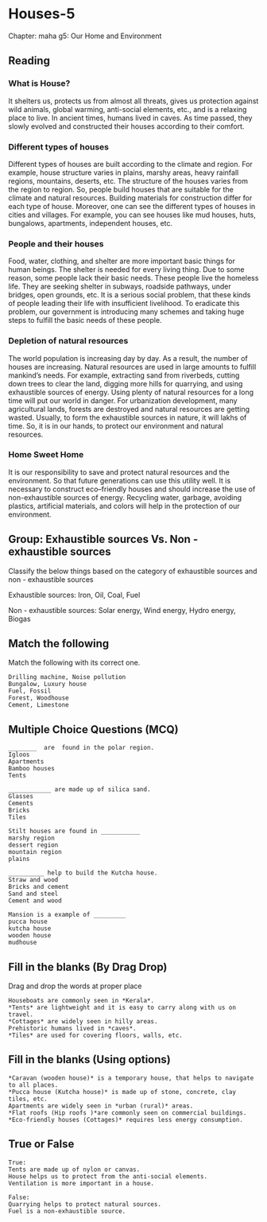 # Houses-5

Chapter: maha g5: Our Home and Environment

## Reading

### What is House?

It shelters us, protects us from almost all threats, gives us protection against wild animals, global warming, anti-social elements, etc., and is a relaxing place to live. In ancient times, humans lived in caves. As time passed, they slowly evolved and constructed their houses according to their comfort.

### Different types of houses

Different types of houses are built according to the climate and region. For example, house structure varies in plains, marshy areas, heavy rainfall regions, mountains, deserts, etc. The structure of the houses varies from the region to region. So, people build houses that are suitable for the climate and natural resources. Building materials for construction differ for each type of house.  Moreover, one can see the different types of houses in cities and villages. For example, you can see houses like mud houses, huts, bungalows, apartments, independent houses, etc. 

### People and their houses

Food, water, clothing, and shelter are more important basic things for human beings. The shelter is needed for every living thing. Due to some reason, some people lack their basic needs. These people live the homeless life. They are seeking shelter in subways, roadside pathways, under bridges, open grounds, etc. It is a serious social problem, that these kinds of people leading their life with insufficient livelihood. To eradicate this problem, our government is introducing many schemes and taking huge steps to fulfill the basic needs of these people. 

### Depletion of natural resources

The world population is increasing day by day. As a result, the number of houses are increasing. Natural resources are used in large amounts to fulfill mankind’s needs. For example, extracting sand from riverbeds, cutting down trees to clear the land, digging more hills for quarrying, and using exhaustible sources of energy. Using plenty of natural resources for a long time will put our world in danger. For urbanization development, many agricultural lands, forests are destroyed and natural resources are getting wasted. Usually, to form the exhaustible sources in nature, it will lakhs of time. So, it is in our hands, to protect our environment and natural resources.

### Home Sweet Home

It is our responsibility to save and protect natural resources and the environment. So that future generations can use this utility well. It is necessary to construct eco–friendly houses and should increase the use of non-exhaustible sources of energy. Recycling water, garbage, avoiding plastics, artificial materials, and colors will help in the protection of our environment.

## Group: Exhaustible sources Vs. Non - exhaustible sources

Classify the below things based on the category of exhaustible sources and non - exhaustible sources

Exhaustible sources: Iron, Oil, Coal, Fuel

Non - exhaustible sources: Solar energy, Wind energy, Hydro energy, Biogas

## Match the following

Match the following with its correct one.

```
Drilling machine, Noise pollution
Bungalow, Luxury house
Fuel, Fossil
Forest, Woodhouse
Cement, Limestone
```

## Multiple Choice Questions (MCQ)

```
________  are  found in the polar region.
Igloos
Apartments
Bamboo houses
Tents

____________ are made up of silica sand.
Glasses
Cements
Bricks
Tiles

Stilt houses are found in ___________ 
marshy region
dessert region
mountain region
plains

__________ help to build the Kutcha house.
Straw and wood
Bricks and cement
Sand and steel
Cement and wood

Mansion is a example of _________
pucca house
kutcha house
wooden house
mudhouse
```

## Fill in the blanks (By Drag Drop)

Drag and drop the words at proper place

```
Houseboats are commonly seen in *Kerala*.
*Tents* are lightweight and it is easy to carry along with us on travel.
*Cottages* are widely seen in hilly areas.
Prehistoric humans lived in *caves*.
*Tiles* are used for covering floors, walls, etc.
```

## Fill in the blanks (Using options)

```
*Caravan (wooden house)* is a temporary house, that helps to navigate to all places.
*Pucca house (Kutcha house)* is made up of stone, concrete, clay tiles, etc.
Apartments are widely seen in *urban (rural)* areas.
*Flat roofs (Hip roofs )*are commonly seen on commercial buildings.
*Eco-friendly houses (Cottages)* requires less energy consumption.
```

## True or False

```
True:
Tents are made up of nylon or canvas.
House helps us to protect from the anti-social elements.
Ventilation is more important in a house.

False:
Quarrying helps to protect natural sources.
Fuel is a non-exhaustible source.
```
